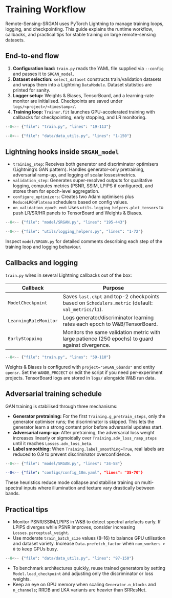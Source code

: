 # Training Workflow

Remote-Sensing-SRGAN uses PyTorch Lightning to manage training loops, logging, and checkpointing. This guide explains the runtime workflow, callbacks, and practical tips for stable training on large remote-sensing datasets.

## End-to-end flow

1. **Configuration load:** `train.py` reads the YAML file supplied via `--config` and passes it to `SRGAN_model`.
2. **Dataset selection:** `select_dataset` constructs train/validation datasets and wraps them into a Lightning `DataModule`. Dataset statistics are printed for sanity.
3. **Logger setup:** Weights & Biases, TensorBoard, and a learning-rate monitor are initialised. Checkpoints are saved under `logs/<project>/<timestamp>/`.
4. **Training loop:** `Trainer.fit` launches GPU-accelerated training with callbacks for checkpointing, early stopping, and LR monitoring.

```python
--8<-- {"file": "train.py", "lines": "19-113"}
```

```python
--8<-- {"file": "data/data_utils.py", "lines": "1-150"}
```

## Lightning hooks inside `SRGAN_model`

* `training_step`: Receives both generator and discriminator optimisers (Lightning’s GAN pattern). Handles generator-only pretraining, adversarial ramp-up, and logging of scalar losses/metrics.
* `validation_step`: Generates super-resolved outputs for qualitative logging, computes metrics (PSNR, SSIM, LPIPS if configured), and stores them for epoch-level aggregation.
* `configure_optimizers`: Creates two Adam optimisers plus `ReduceLROnPlateau` schedulers based on config values.
* `on_validation_epoch_end`: Uses `utils.logging_helpers.plot_tensors` to push LR/SR/HR panels to TensorBoard and Weights & Biases.

```python
--8<-- {"file": "model/SRGAN.py", "lines": "195-443"}
```

```python
--8<-- {"file": "utils/logging_helpers.py", "lines": "1-72"}
```

Inspect `model/SRGAN.py` for detailed comments describing each step of the training loop and logging behaviour.

## Callbacks and logging

`train.py` wires in several Lightning callbacks out of the box:

| Callback | Purpose |
|----------|---------|
| `ModelCheckpoint` | Saves `last.ckpt` and top-2 checkpoints based on `Schedulers.metric` (default: `val_metrics/l1`).|
| `LearningRateMonitor` | Logs generator/discriminator learning rates each epoch to W&B/TensorBoard.|
| `EarlyStopping` | Monitors the same validation metric with large patience (250 epochs) to guard against divergence.|

```python
--8<-- {"file": "train.py", "lines": "59-110"}
```

Weights & Biases is configured with `project="SRGAN_6bands"` and entity `opensr`. Set the `WANDB_PROJECT` or edit the script if you need per-experiment projects. TensorBoard logs are stored in `logs/` alongside W&B run data.

## Adversarial training schedule

GAN training is stabilised through three mechanisms:

* **Generator pretraining:** For the first `Training.g_pretrain_steps`, only the generator optimiser runs; the discriminator is skipped. This lets the generator learn a strong content prior before adversarial updates start.
* **Adversarial ramp-up:** After pretraining, the adversarial loss weight increases linearly or sigmoidally over `Training.adv_loss_ramp_steps` until it reaches `Losses.adv_loss_beta`.
* **Label smoothing:** When `Training.label_smoothing=True`, real labels are reduced to 0.9 to prevent discriminator overconfidence.

```python
--8<-- {"file": "model/SRGAN.py", "lines": "34-58"}
```

```yaml
--8<-- {"file": "configs/config_10m.yaml", "lines": "35-70"}
```

These heuristics reduce mode collapse and stabilise training on multi-spectral inputs where illumination and texture vary drastically between bands.

## Practical tips

* Monitor PSNR/SSIM/LPIPS in W&B to detect spectral artefacts early. If LPIPS diverges while PSNR improves, consider increasing `Losses.perceptual_weight`.
* Use moderate `train_batch_size` values (8–16) to balance GPU utilisation and dataset variety. Increase `Data.prefetch_factor` when `num_workers > 0` to keep GPUs busy.

```python
--8<-- {"file": "data/data_utils.py", "lines": "97-150"}
```
* To benchmark architectures quickly, reuse trained generators by setting `Model.load_checkpoint` and adjusting only the discriminator or loss weights.
* Keep an eye on GPU memory when scaling `Generator.n_blocks` and `n_channels`; RRDB and LKA variants are heavier than SRResNet.

